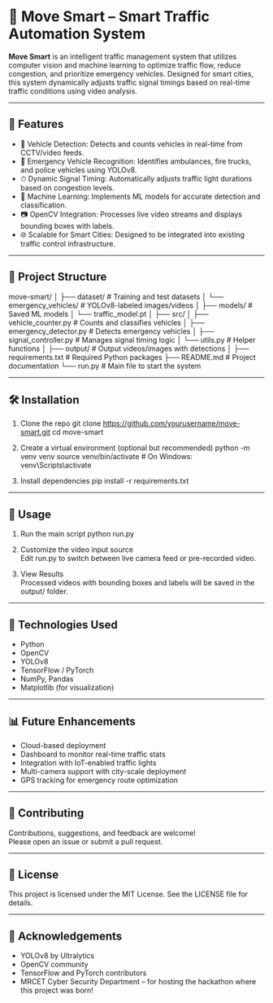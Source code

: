 # 🚦 Move Smart – Smart Traffic Automation System

**Move Smart** is an intelligent traffic management system that utilizes computer vision and machine learning to optimize traffic flow, reduce congestion, and prioritize emergency vehicles. Designed for smart cities, this system dynamically adjusts traffic signal timings based on real-time traffic conditions using video analysis.

---

## 📌 Features

- 🚗 Vehicle Detection: Detects and counts vehicles in real-time from CCTV/video feeds.
- 🚨 Emergency Vehicle Recognition: Identifies ambulances, fire trucks, and police vehicles using YOLOv8.
- ⏱ Dynamic Signal Timing: Automatically adjusts traffic light durations based on congestion levels.
- 🧠 Machine Learning: Implements ML models for accurate detection and classification.
- 📷 OpenCV Integration: Processes live video streams and displays bounding boxes with labels.
- 🌐 Scalable for Smart Cities: Designed to be integrated into existing traffic control infrastructure.

---

## 📁 Project Structure

move-smart/
│
├── dataset/                     # Training and test datasets
│   └── emergency_vehicles/     # YOLOv8-labeled images/videos
│
├── models/                     # Saved ML models
│   └── traffic_model.pt
│
├── src/
│   ├── vehicle_counter.py      # Counts and classifies vehicles
│   ├── emergency_detector.py   # Detects emergency vehicles
│   ├── signal_controller.py    # Manages signal timing logic
│   └── utils.py                # Helper functions
│
├── output/                     # Output videos/images with detections
│
├── requirements.txt            # Required Python packages
├── README.md                   # Project documentation
└── run.py                      # Main file to start the system

---

## 🛠 Installation

1. Clone the repo
   git clone https://github.com/yourusername/move-smart.git
   cd move-smart

2. Create a virtual environment (optional but recommended)
   python -m venv venv
   source venv/bin/activate   # On Windows: venv\Scripts\activate

3. Install dependencies
   pip install -r requirements.txt

---

## 🚀 Usage

1. Run the main script
   python run.py

2. Customize the video input source  
   Edit run.py to switch between live camera feed or pre-recorded video.

3. View Results  
   Processed videos with bounding boxes and labels will be saved in the output/ folder.

---

## 🧠 Technologies Used

- Python
- OpenCV
- YOLOv8
- TensorFlow / PyTorch
- NumPy, Pandas
- Matplotlib (for visualization)

---

## 📊 Future Enhancements

- Cloud-based deployment
- Dashboard to monitor real-time traffic stats
- Integration with IoT-enabled traffic lights
- Multi-camera support with city-scale deployment
- GPS tracking for emergency route optimization

---

## 🤝 Contributing

Contributions, suggestions, and feedback are welcome!  
Please open an issue or submit a pull request.

---

## 📄 License

This project is licensed under the MIT License. See the LICENSE file for details.

---

## 🙌 Acknowledgements

- YOLOv8 by Ultralytics  
- OpenCV community  
- TensorFlow and PyTorch contributors  
- MRCET Cyber Security Department – for hosting the hackathon where this project was born!
